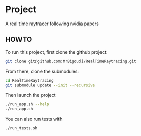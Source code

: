 # Project

A real time raytracer following nvidia papers

## HOWTO

To run this project, first clone the github project:
```sh
git clone git@github.com:MrBigoudi/RealTimeRaytracing.git
```

From there, clone the submodules:
```sh
cd RealTimeRaytracing
git submodule update --init --recursive
```

Then launch the project
```sh
./run_app.sh --help
./run_app.sh
```

You can also run tests with
```sh
./run_tests.sh
```